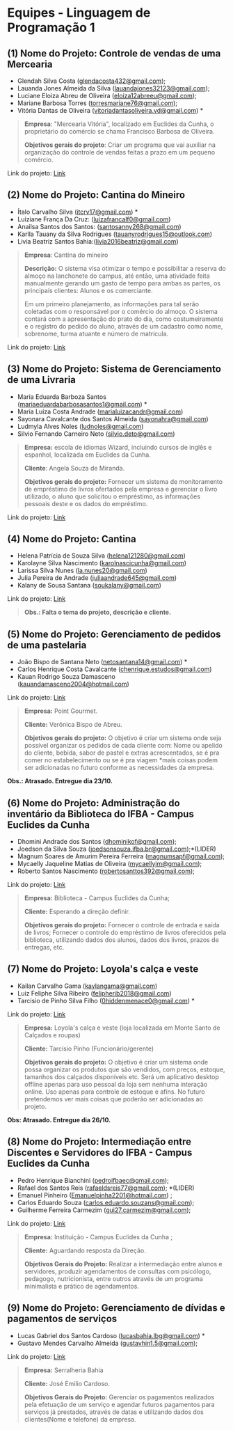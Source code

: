 # Equipes - Linguagem de Programação 1

## (1) Nome do Projeto: Controle de vendas de uma Mercearia

- Glendah Silva Costa (glendacosta432@gmail.com);
- Lauanda Jones Almeida da Silva (lauandajones32123@gmail.com);
- Luciane Eloiza Abreu de Oliveira (eloiza12abreeu@gmail.com);
- Mariane Barbosa Torres (torresmariane76@gmail.com);
- Vitória Dantas de Oliveira (vitoriadantasoliveira.vd@gmail.com) \*

> **Empresa**: "Mercearia Vitória", localizado em Euclides da Cunha, o proprietário do comércio se chama Francisco Barbosa de Oliveira.
>
> **Objetivos gerais do projeto**: Criar um programa que vai auxiliar na organização do controle de vendas feitas a prazo em um pequeno comércio.

Link do projeto: [Link](https://github.com/vitoria121/sistemadecontroledevendas)

## (2) Nome do Projeto: Cantina do Mineiro

- Ítalo Carvalho Silva (itcrv17@gmail.com) *
- Luiziane França Da Cruz: ([luizafrancalf0@gmail.com](mailto:luizafrancalf0@gmail.com))
- Anailsa Santos dos Santos: ([santosanny268@gmail.com](mailto:santosanny268@gmail.com))
- Karlla Tauany da Silva Rodrigues ([tauanyrodrigues15@outlook.com](mailto:tauanyrodrigues15@outlook.com))
- Livia Beatriz Santos Bahia:([livia2016beatriz@gmail.com](mailto:livia2016beatriz@gmail.com))

> **Empresa**: Cantina do mineiro
>
> **Descrição:** O sistema visa otimizar o tempo e possibilitar a reserva do almoço na lanchonete do campus, até então, uma atividade feita manualmente gerando um gasto de tempo para ambas as partes, os principais clientes: Alunos e os comerciante.
>
> Em um primeiro planejamento, as informações para tal serão coletadas com o responsável por o comércio do almoço. O sistema contará com a apresentação do prato do dia, como costumeiramente e o registro do pedido do aluno, através de um cadastro como nome, sobrenome, turma atuante e número de matrícula.

Link do projeto: [Link](https://github.com/ItaloGostoso/Projeto-Linguagem-I.git)

## (3) Nome do Projeto: Sistema de Gerenciamento de uma Livraria

- Maria Eduarda Barboza Santos (mariaeduardabarbosasantos1@gmail.com) *
- Maria Luíza Costa Andrade (marialuizacandr@gmail.com)
- Sayonara Cavalcante dos Santos Almeida (sayonahra@gmail.com) 
- Ludmyla Alves Noles (ludnoles@gmail.com)
- Silvio Fernando Carneiro Neto (silvio.deto@gmail.com)

> **Empresa:** escola de idiomas Wizard, incluindo cursos de inglês e espanhol, localizada em Euclides da Cunha. 
>
> **Cliente**: Angela Souza de Miranda.
>
> **Objetivos gerais do projeto:** Fornecer um sistema de monitoramento de empréstimo de livros ofertados pela empresa e gerenciar o livro utilizado, o aluno que solicitou o empréstimo, as informações pessoais deste e os dados do empréstimo.

Link do projeto: [Link](https://github.com/mariaeduardabarboza/SISTEMA-DE-GERENCIAMENTO-DE-UMA-LIVRARIA)

## (4) Nome do Projeto: Cantina

- Helena Patrícia de Souza Silva (helena121280@gmail.com)
- Karolayne Silva Nascimento (karolnascicunha@gmail.com)
- Larissa Silva Nunes (la.nunes20@gmail.com)
- Julia Pereira de Andrade (juliaandrade645@gmail.com)
- Kalany de Sousa Santana ([soukalany@gmail.com](mailto:soukalany@gmail.com))

Link do projeto: [Link](https://github.com/Helenapati/Projeto-)

> **Obs.: Falta o tema do projeto, descrição e cliente.**

## (5) Nome do Projeto: Gerenciamento de pedidos de uma pastelaria

- João Bispo de Santana Neto ([netosantana14@gmail.com](mailto:netosantana14@gmail.com)) *
- Carlos Henrique Costa Cavalcante ([chenrique.estudos@gmail.com](mailto:chenrique.estudos@gmail.com))
- Kauan Rodrigo Souza Damasceno (kauandamasceno2004@hotmail.com) 

Link do projeto: [Link](https://github.com/N33ttu2/Gerenciamento_de_pedidos_de_uma_pastelaria)

> **Empresa:** Point Gourmet.
>
> **Cliente:** Verônica Bispo de Abreu.
>
> **Objetivos gerais do projeto:** O objetivo é criar um sistema onde seja possível organizar os pedidos de cada cliente com: Nome ou apelido do cliente, bebida, sabor de pastel e extras acrescentados, se é pra comer no estabelecimento ou se é pra viagem *mais coisas podem ser adicionadas no futuro conforme as necessidades da empresa.

**Obs.: Atrasado. Entregue dia 23/10.**

## (6) Nome do Projeto: Administração do inventário da Biblioteca do IFBA - Campus Euclides da Cunha

- Dhomini Andrade dos Santos ([dhominikof@gmail.com](mailto:dhominikof@gmail.com));
- Joedson da Silva Souza ([joedsonsouza.ifba.br@gmail.com](mailto:joedsonsouza.ifba.br@gmail.com));*(LIDER)
- Magnum Soares de Amurim Pereira Ferreira ([magnumsapf@gmail.com](mailto:magnumsapf@gmail.com));
- Mycaelly Jaqueline Matias de Oliveira ([mycaellyjm@gmail.com](mailto:mycaellyjm@gmail.com));
- Roberto Santos Nascimento ([robertosanttos392@gmail.com](mailto:robertosanttos392@gmail.com));

Link do projeto: [Link](https://github.com/JoedsonSouza/PROJETO-BIBLIOTECA-IFBA)

> **Empresa:** Biblioteca - Campus Euclides da Cunha;
>
> **Cliente:** Esperando a direção definir.
>
> **Objetivos gerais do projeto:** Fornecer o controle de entrada e saída de livros; Fornecer o controle do empréstimo de livros oferecidos pela biblioteca, utilizando dados dos alunos, dados dos livros, prazos de entregas, etc.

## (7) Nome do Projeto: Loyola's calça e veste

- Kailan Carvalho Gama ([kaylangama@gmail.com](mailto:kaylangama@gmail.com)) 
- Luiz Feliphe Silva Ribeiro ([felipherib2018@gmail.com](mailto:felipherib2018@gmail.com))
- Tarcisio de Pinho Silva Filho ([0hiddenmenace0@gmail.com](mailto:0hiddenmenace0@gmail.com)) *

Link do projeto: [Link](https://github.com/TarcisioFilhox/ProjetoLoyola-s-)

> **Empresa:** Loyola's calça e veste (loja localizada em Monte Santo de Calçados e roupas)
>
> **Cliente:** Tarcísio Pinho (Funcionário/gerente)
>
> **Objetivos gerais do projeto:** O objetivo é criar um sistema onde possa organizar os produtos que são vendidos, com preços, estoque, tamanhos dos calçados disponíveis etc. Será um aplicativo desktop offline apenas para uso pessoal da loja sem nenhuma interação online. Uso apenas para controle de estoque e afins. No futuro pretendemos ver mais coisas que poderão ser adicionadas ao projeto.

**Obs: Atrasado. Entregue dia 26/10.**

## (8) Nome do Projeto: Intermediação entre Discentes e Servidores do IFBA - Campus Euclides da Cunha

- Pedro Henrique Bianchini ([pedroifbaec@gmail.com](mailto:pedroifbaec@gmail.com));
- Rafael dos Santos Reis ([rafaeldsreis77@gmail.com](mailto:rafaeldsreis77@gmail.com)); *(LIDER)
- Emanuel Pinheiro ([Emanuelpinha2201@hotmail.com](mailto:Emanuelpinha2201@hotmail.com)) ;
- Carlos Eduardo Souza ([carlos.eduardo.souzans@gmail.com](mailto:carlos.eduardo.souzans@gmail.com));
- Guilherme Ferreira Carmezim ([gui27.carmezim@gmail.com](mailto:gui27.carmezim@gmail.com));

Link do projeto: [Link](https://github.com/Carmezimgui/ATA-REUNIAO)

> **Empresa:** Instituição - Campus Euclides da Cunha ;
>
> **Cliente:** Aguardando resposta da Direção.
>
> **Objetivos Gerais do Projeto:** Realizar a intermediação entre alunos e servidores, produzir agendamentos de consultas com psicólogo, pedagogo, nutricionista, entre outros através de um programa minimalista e prático de agendamentos.

## (9) Nome do Projeto: Gerenciamento de dívidas e pagamentos de serviços

- Lucas Gabriel dos Santos Cardoso ([lucasbahia.lbg@gmail.com](mailto:lucasbahia.lbg@gmail.com)) *
- Gustavo Mendes Carvalho Almeida ([gustavhin1.5@gmail.com](mailto:gustavhin1.5@gmail.com));

Link do projeto: [Link](https://github.com/lucas-gabrielll/ProjetoLP1)

> **Empresa:** Serralheria Bahia
>
> **Cliente:** José Emilio Cardoso.
>
> **Objetivos Gerais do Projeto:** Gerenciar os pagamentos realizados pela efetuação de um serviço e agendar futuros pagamentos para serviços já prestados, através de datas e utilizando dados dos clientes(Nome e telefone) da empresa.

